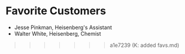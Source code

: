 # Favorite Customers
* Jesse Pinkman, Heisenberg's Assistant
* Walter White, Heisenberg, Chemist
>>>>>>> a1e7239 (K: added favs.md)

